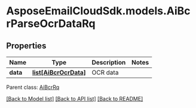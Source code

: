 # AsposeEmailCloudSdk.models.AiBcrParseOcrDataRq
## Properties
Name | Type | Description | Notes
------------ | ------------- | ------------- | -------------
**data** | [**list[AiBcrOcrData]**](AiBcrOcrData.md) | OCR data              | 

 Parent class: [AiBcrRq](AiBcrRq.md)

[[Back to Model list]](README.md#documentation-for-models) [[Back to API list]](README.md#documentation-for-api-endpoints) [[Back to README]](README.md)


